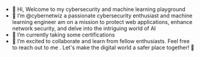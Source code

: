 - 👋 Hi, Welcome to my cybersecurity and machine learning playground 
- 👀 I’m @cybernetwiz a passionate cybersecurity enthusiast and machine learning engineer am on a mission to protect web applications, enhance network security, and delve into the intriguing world of AI
- 🌱 I’m currently taking some certifications
- 💞️ I’m excited to collaborate and learn from fellow enthusiasts. Feel free to reach out to me . Let's make the digital world a safer place together! 🤝
  

<!---
cybernetwiz/cybernetwiz is a ✨ special ✨ repository because its `README.md` (this file) appears on your GitHub profile.
You can click the Preview link to take a look at your changes.
--->

